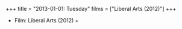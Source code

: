 +++
title = "2013-01-01: Tuesday"
films = ["Liberal Arts (2012)"]
+++


* Film: Liberal Arts (2012) +
